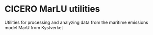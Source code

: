 # CICERO MarLU utilities
Utilities for processing and analyzing data from the maritime emissions model MarU from Kystverket
